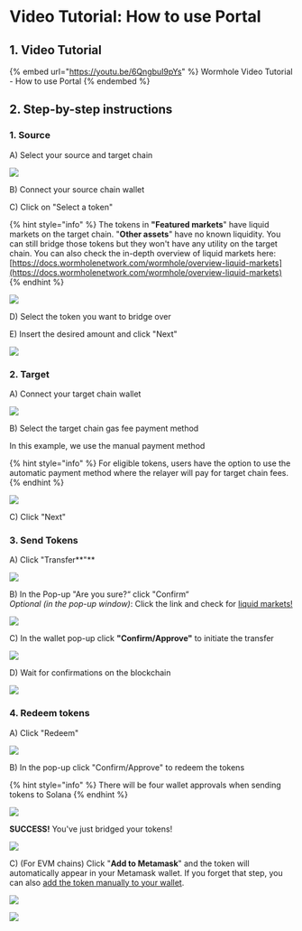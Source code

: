 # Video Tutorial: How to use Portal

## 1. Video Tutorial

{% embed url="https://youtu.be/6QngbuI9pYs" %}
Wormhole Video Tutorial - How to use Portal
{% endembed %}

## 2. Step-by-step instructions

### 1. Source

A) Select your source and target chain

![](<.gitbook/assets/Screen Shot 2022-06-06 at 10.38.34 am.png>)

B) Connect your source chain wallet

C) Click on "Select a token"

{% hint style="info" %}
The tokens in **"Featured markets**" have liquid markets on the target chain. "**Other assets**" have no known liquidity. You can still bridge those tokens but they won't have any utility on the target chain. You can also check the in-depth overview of liquid markets here: [https://docs.wormholenetwork.com/wormhole/overview-liquid-markets](https://docs.wormholenetwork.com/wormhole/overview-liquid-markets)
{% endhint %}

![](<.gitbook/assets/Screen Shot 2022-06-06 at 6.23.21 pm.png>)

D) Select the token you want to bridge over

E) Insert the desired amount and click "Next"

![](<.gitbook/assets/Screen Shot 2022-06-06 at 6.25.04 pm.png>)

### 2. Target

A) Connect your target chain wallet&#x20;

![](<.gitbook/assets/Screen Shot 2022-06-06 at 6.26.47 pm.png>)

B) Select the target chain gas fee payment method

In this example, we use the manual payment method&#x20;

{% hint style="info" %}
For eligible tokens, users have the option to use the automatic payment method where the relayer will pay for target chain fees.&#x20;
{% endhint %}

![](<.gitbook/assets/Screen Shot 2022-06-06 at 6.28.38 pm.png>)

C) Click "Next"&#x20;

### 3. Send Tokens

A) Click "Transfer**"**

![](<.gitbook/assets/Screen Shot 2022-06-06 at 6.36.05 pm.png>)

B) In the Pop-up "Are you sure?“ click "Confirm“\
_Optional (in the pop-up window)_: Click the link and check for [liquid markets!](https://docs.wormholenetwork.com/wormhole/overview-liquid-markets)

![](<.gitbook/assets/Screen Shot 2022-06-06 at 6.38.03 pm.png>)

C) In the wallet pop-up click **"**Confirm/Approve**"** to initiate the transfer

![](<.gitbook/assets/Screen Shot 2022-06-06 at 6.40.13 pm.png>)

D) Wait for confirmations on the blockchain

![](<.gitbook/assets/Screen Shot 2022-06-06 at 6.40.27 pm.png>)

### 4. Redeem tokens

A) Click "Redeem"

![](<.gitbook/assets/Screen Shot 2022-06-06 at 6.43.40 pm.png>)

B) In the pop-up click "Confirm/Approve" to redeem the tokens

{% hint style="info" %}
There will be four wallet approvals when sending tokens to Solana
{% endhint %}

![](<.gitbook/assets/Screen Shot 2022-06-06 at 6.45.38 pm.png>)

**SUCCESS!** You've just bridged your tokens!

![](<.gitbook/assets/Screen Shot 2022-06-06 at 6.48.07 pm.png>)

C) (For EVM chains) Click "**Add to Metamask**" and the token will automatically appear in your Metamask wallet. If you forget that step, you can also [add the token manually to your wallet](video-tutorial-how-to-manually-add-tokens-to-your-wallet.md).

![](<.gitbook/assets/Screen Shot 2022-06-06 at 6.49.52 pm.png>)

![](<.gitbook/assets/Screen Shot 2022-06-06 at 6.51.13 pm.png>)
